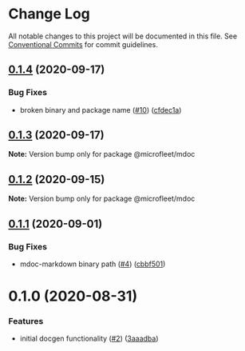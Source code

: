 # Change Log

All notable changes to this project will be documented in this file.
See [Conventional Commits](https://conventionalcommits.org) for commit guidelines.

## [0.1.4](https://github.com/microfleet/docgen/compare/@microfleet/mdoc@0.1.3...@microfleet/mdoc@0.1.4) (2020-09-17)


### Bug Fixes

* broken binary and package name ([#10](https://github.com/microfleet/docgen/issues/10)) ([cfdec1a](https://github.com/microfleet/docgen/commit/cfdec1aa641252fd0710c339ac49611e3b678e57))





## [0.1.3](https://github.com/microfleet/docgen/compare/@microfleet/mdoc@0.1.2...@microfleet/mdoc@0.1.3) (2020-09-17)

**Note:** Version bump only for package @microfleet/mdoc





## [0.1.2](https://github.com/microfleet/docgen/compare/@microfleet/mdoc@0.1.1...@microfleet/mdoc@0.1.2) (2020-09-15)

**Note:** Version bump only for package @microfleet/mdoc





## [0.1.1](https://github.com/microfleet/docgen/compare/@microfleet/mdoc@0.1.0...@microfleet/mdoc@0.1.1) (2020-09-01)


### Bug Fixes

* mdoc-markdown binary path ([#4](https://github.com/microfleet/docgen/issues/4)) ([cbbf501](https://github.com/microfleet/docgen/commit/cbbf5015ef732b6501f03cb4e8d097905530aecf))





# 0.1.0 (2020-08-31)


### Features

* initial docgen functionality ([#2](https://github.com/microfleet/docgen/issues/2)) ([3aaadba](https://github.com/microfleet/docgen/commit/3aaadbab1b86ff27bc6f991bd43a92c7e928e535))
